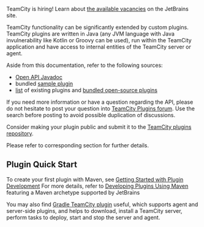 [//]: # (title: Developing TeamCity Plugins)
[//]: # (auxiliary-id: Developing+TeamCity+Plugins.html)


<tip>

TeamCity is hiring! Learn about [the available vacancies](https://www.jetbrains.com/careers/jobs/?team=TeamCity) on the JetBrains site.
</tip>

TeamCity functionality can be significantly extended by custom plugins. TeamCity plugins are written in Java (any JVM language with Java invulnerability like Kotlin or Groovy can be used), run within the TeamCity application and have access to internal entities of the TeamCity server or agent.

Aside from this documentation, refer to the following sources:
* [Open API Javadoc](http://javadoc.jetbrains.net/teamcity/openapi/current/)
* bundled [sample plugin](bundled-development-package.md#BundledDevelopmentPackage-SamplePlugin)
* [list](https://plugins.jetbrains.com/teamcity) of existing plugins and [bundled open-source plugins](https://confluence.jetbrains.com/display/TW/Open-source+Bundled+Plugins)

If you need more information or have a question regarding the API, please do not hesitate to post your question into [TeamCity Plugins forum](https://teamcity-support.jetbrains.com/hc/en-us/community/topics/200366719-TeamCity-Plugin-Development). Use the search before posting to avoid possible duplication of discussions.

Consider making your plugin public and submit it to the [TeamCity plugins repository](https://plugins.jetbrains.com/teamcity).

Please refer to corresponding section for further details.

[//]: # (See "Developing TeamCity Pluginsd118e57.txt" for more information.)    

## Plugin Quick Start

To create your first plugin with Maven, see [Getting Started with Plugin Development](getting-started-with-plugin-development.md)  For more details, refer to [Developing Plugins Using Maven](developing-plugins-using-maven.md) featuring a  Maven archetype supported by JetBrains
 
You may also find [Gradle TeamCity plugin](https://github.com/rodm/gradle-teamcity-plugin) useful, which supports agent and server\-side plugins, and helps to download, install a TeamCity server, perform tasks to deploy, start and stop the server and agent.

